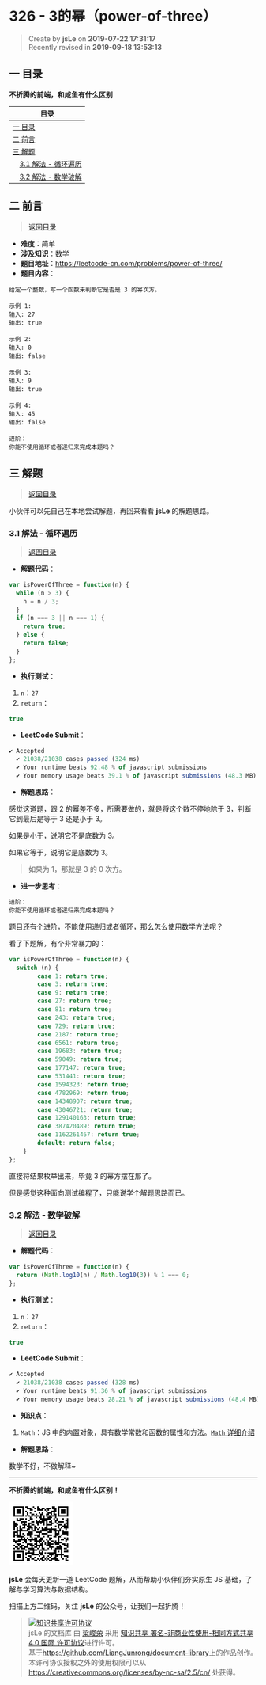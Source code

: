 326 - 3的幂（power-of-three）
===

> Create by **jsLe** on **2019-07-22 17:31:17**  
> Recently revised in **2019-09-18 13:53:13**

## <a name="chapter-one" id="chapter-one">一 目录</a>

**不折腾的前端，和咸鱼有什么区别**

| 目录 |
| --- | 
| [一 目录](#chapter-one) | 
| <a name="catalog-chapter-two" id="catalog-chapter-two"></a>[二 前言](#chapter-two) |
| <a name="catalog-chapter-three" id="catalog-chapter-three"></a>[三 解题](#chapter-three) |
| &emsp;[3.1 解法 - 循环遍历](#chapter-three-one) |
| &emsp;[3.2 解法 - 数学破解](#chapter-three-two) |

## <a name="chapter-two" id="chapter-two">二 前言</a>

> [返回目录](#chapter-one)

* **难度**：简单
* **涉及知识**：数学
* **题目地址**：https://leetcode-cn.com/problems/power-of-three/
* **题目内容**：

```
给定一个整数，写一个函数来判断它是否是 3 的幂次方。

示例 1:
输入: 27
输出: true

示例 2:
输入: 0
输出: false

示例 3:
输入: 9
输出: true

示例 4:
输入: 45
输出: false

进阶：
你能不使用循环或者递归来完成本题吗？
```

## <a name="chapter-three" id="chapter-three">三 解题</a>

> [返回目录](#chapter-one)

小伙伴可以先自己在本地尝试解题，再回来看看 **jsLe** 的解题思路。

### <a name="chapter-three-one" id="chapter-three-one">3.1 解法 - 循环遍历</a>

> [返回目录](#chapter-one)

* **解题代码**：

```js
var isPowerOfThree = function(n) {
  while (n > 3) {
    n = n / 3;
  }
  if (n === 3 || n === 1) {
    return true;
  } else {
    return false;
  }
};
```

* **执行测试**：

1. `n`：`27`
2. `return`：

```js
true
```

* **LeetCode Submit**：

```js
✔ Accepted
  ✔ 21038/21038 cases passed (324 ms)
  ✔ Your runtime beats 92.48 % of javascript submissions
  ✔ Your memory usage beats 39.1 % of javascript submissions (48.3 MB)
```

* **解题思路**：

感觉这道题，跟 2 的幂差不多，所需要做的，就是将这个数不停地除于 3，判断它到最后是等于 3 还是小于 3。

如果是小于，说明它不是底数为 3。

如果它等于，说明它是底数为 3。

> 如果为 1，那就是 3 的 0 次方。

* **进一步思考**：

```js
进阶：
你能不使用循环或者递归来完成本题吗？
```

题目还有个进阶，不能使用递归或者循环，那么怎么使用数学方法呢？

看了下题解，有个非常暴力的：

```js
var isPowerOfThree = function(n) {
  switch (n) {
		case 1: return true;
		case 3: return true;
		case 9: return true;
		case 27: return true;
		case 81: return true;
		case 243: return true;
		case 729: return true;
		case 2187: return true;
		case 6561: return true;
		case 19683: return true;
		case 59049: return true;
		case 177147: return true;
		case 531441: return true;
		case 1594323: return true;
		case 4782969: return true;
		case 14348907: return true;
		case 43046721: return true;
		case 129140163: return true;
		case 387420489: return true;
		case 1162261467: return true;
		default: return false;
	}
};
```

直接将结果枚举出来，毕竟 3 的幂方摆在那了。

但是感觉这种面向测试编程了，只能说学个解题思路而已。

### <a name="chapter-three-two" id="chapter-three-two">3.2 解法 - 数学破解</a>

> [返回目录](#chapter-one)

* **解题代码**：

```js
var isPowerOfThree = function(n) {
  return (Math.log10(n) / Math.log10(3)) % 1 === 0;
};
```

* **执行测试**：

1. `n`：`27`
2. `return`：

```js
true
```

* **LeetCode Submit**：

```js
✔ Accepted
  ✔ 21038/21038 cases passed (328 ms)
  ✔ Your runtime beats 91.36 % of javascript submissions
  ✔ Your memory usage beats 28.21 % of javascript submissions (48.4 MB)
```

* **知识点**：

1. `Math`：JS 中的内置对象，具有数学常数和函数的属性和方法。[`Math` 详细介绍](https://github.com/LiangJunrong/document-library/blob/master/JavaScript-library/JavaScript/%E5%86%85%E7%BD%AE%E5%AF%B9%E8%B1%A1/Math/README.md)

* **解题思路**：

数学不好，不做解释~

---

**不折腾的前端，和咸鱼有什么区别！**

![图](../../../public-repertory/img/z-small-wechat-public-address.jpg)

**jsLe** 会每天更新一道 LeetCode 题解，从而帮助小伙伴们夯实原生 JS 基础，了解与学习算法与数据结构。

扫描上方二维码，关注 **jsLe** 的公众号，让我们一起折腾！

> <a rel="license" href="http://creativecommons.org/licenses/by-nc-sa/4.0/"><img alt="知识共享许可协议" style="border-width:0" src="https://i.creativecommons.org/l/by-nc-sa/4.0/88x31.png" /></a><br /><span xmlns:dct="http://purl.org/dc/terms/" property="dct:title">jsLe 的文档库</span> 由 <a xmlns:cc="http://creativecommons.org/ns#" href="https://github.com/LiangJunrong/document-library" property="cc:attributionName" rel="cc:attributionURL">梁峻荣</a> 采用 <a rel="license" href="http://creativecommons.org/licenses/by-nc-sa/4.0/">知识共享 署名-非商业性使用-相同方式共享 4.0 国际 许可协议</a>进行许可。<br />基于<a xmlns:dct="http://purl.org/dc/terms/" href="https://github.com/LiangJunrong/document-library" rel="dct:source">https://github.com/LiangJunrong/document-library</a>上的作品创作。<br />本许可协议授权之外的使用权限可以从 <a xmlns:cc="http://creativecommons.org/ns#" href="https://creativecommons.org/licenses/by-nc-sa/2.5/cn/" rel="cc:morePermissions">https://creativecommons.org/licenses/by-nc-sa/2.5/cn/</a> 处获得。